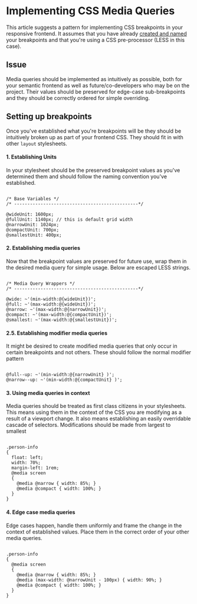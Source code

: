 # Implementing CSS Media Queries
This article suggests a pattern for implementing CSS breakpoints in your responsive frontend. It assumes that you have already [created and named](creating-and-naming-css-breakpoints.md) your breakpoints and that you're using a CSS pre-processor (LESS in this case).

## Issue
Media queries should be implemented as intuitively as possible, both for your semantic frontend as well as future/co-developers who may be on the project. Their values should be preserved for edge-case sub-breakpoints and they should be correctly ordered for simple overriding. 

## Setting up breakpoints
Once you've established what you're breakpoints will be they should be intuitively broken up as part of your frontend CSS. They should fit in with other `layout` stylesheets.

#### 1. Establishing Units
In your stylesheet should be the preserved breakpoint values as you've determined them and should follow the naming convention you've established.

```less

/* Base Variables */
/* -----------------------------------------------*/

@wideUnit: 1600px;
@fullUnit: 1140px; // this is default grid width
@narrowUnit: 1024px;
@compactUnit: 700px;
@smallestUnit: 400px;

```

#### 2. Establishing media queries
Now that the breakpoint values are preserved for future use, wrap them in the desired media query for simple usage. Below are escaped LESS strings.

```less

/* Media Query Wrappers */
/* -----------------------------------------------*/

@wide: ~'(min-width:@{wideUnit})';
@full: ~'(max-width:@{wideUnit})';
@narrow: ~'(max-width:@{narrowUnit})';
@compact: ~'(max-width:@{compactUnit})';
@smallest: ~'(max-width:@{smallestUnit})';

```

#### 2.5. Establishing modifier media queries
It might be desired to create modified media queries that only occur in certain breakpoints and not others. These should follow the normal modifier pattern

```less

@full--up: ~'(min-width:@{narrowUnit} )';
@narrow--up: ~'(min-width:@{compactUnit} )';

```

#### 3. Using media queries in context
Media queries should be treated as first class citizens in your stylesheets. This means using them in the context of the CSS you are modifying as a result of a viewport change. It also means establishing an easily overridable cascade of selectors. Modifications should be made from largest to smallest

```less

.person-info
{
  float: left;
  width: 70%;
  margin-left: 1rem;
  @media screen 
  {
  	@media @narrow { width: 85%; }
  	@media @compact { width: 100%; }
  }
}

```

#### 4. Edge case media queries
Edge cases happen, handle them uniformly and frame the change in the context of established values. Place them in the correct order of your other media queries.

```less

.person-info
{
  @media screen 
  {
  	@media @narrow { width: 85%; }
  	@media (max-width: @narrowUnit - 100px) { width: 90%; }
  	@media @compact { width: 100%; }
  }
}

```
